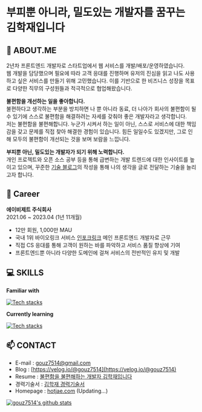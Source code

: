 # 부피뿐 아니라, 밀도있는 개발자를 꿈꾸는 김학재입니다

## 💬 ABOUT.ME
2년차 프론트엔드 개발자로 스타트업에서 웹 서비스를 개발/배포/운영하였습니다.<br />
웹 개발을 담당했으며 필요에 따라 고객 응대를 진행하며 유저의 진심을 읽고 나도 사용하고 싶은 서비스를 만들기
위해 고민했습니다. 이를 기반으로 한 비즈니스 성장을 목표로 다양한 직무의 구성원들과 적극적으로 협업해왔습니다.

**불편함을 개선하는 일을 좋아합니다.**<br />
불편하다고 생각하는 부분을 방치하면 나 뿐 아니라 동료, 더 나아가 회사의 불편함이 될 수 있기에 스스로 불편함을
해결하려는 자세를 갖춰야 좋은 개발자라고 생각합니다.<br />
저는 불편함을 불편해합니다. 누군가 시켜서 하는 일이 아닌, 스스로 서비스에 대한 책임감을 갖고 문제를 직접 찾아 해결한
경험이 있습니다. 힘든 일일수도 있겠지만, 그로 인해 모두의 불편함이 개선되는 것을 보며 보람을 느낍니다.

**부피뿐 아닌, 밀도있는 개발자가 되기 위해 노력합니다.**<br />
개인 프로젝트와 오픈 소스 공부 등을 통해 급변하는 개발 트렌드에 대한 인사이트를 높이고 있으며, 꾸준한 [기술 블로그]((https://velog.io/@gouz7514))의 작성을 통해 나의 생각을 글로 전달하는 기술을 늘리고자 합니다. 


## 💾 Career
**에이비제트 주식회사**<br />
2021.06 ~ 2023.04 (1년 11개월)
- 12만 회원, 1,000만 MAU
- 국내 1위 바이오링크 서비스 [인포크링크](https://link.inpock.co.kr) 메인 프론트엔드 개발자로 근무
- 직접 CS 응대를 통해 고객이 원하는 바를 파악하고 서비스 품질 향상에 기여
- 프론트엔드뿐 아니라 다양한 도메인에 걸쳐 서비스의 전반적인 유지 및 개발


## 💻 SKILLS
**Familiar with**

[![Tech stacks](https://skillicons.dev/icons?i=js,ts,react,nextjs,vue,nuxtjs,webpack,aws)](https://skillicons.dev)

**Currently learning**

[![Tech stacks](https://skillicons.dev/icons?i=react,nextjs,firebase)](https://skillicons.dev)


## 📫 CONTACT
* E-mail : [gouz7514@gmail.com](gouz7514@gmail.com)
* Blog : [https://velog.io/@gouz7514](https://velog.io/@gouz7514)
* Resume : [불편함을 불편해하는 개발자 김학재입니다](https://drive.google.com/file/d/1GZzkF9ad2DBQwQdn50VBbeOHR19E2KAx/view?usp=sharing)
* 경력기술서 : [김학재 경력기술서](https://drive.google.com/file/d/1HmfsU7fkkfrJHLwgKJ3N2jv2cOzlNv7P/view?usp=sharing)
* Homepage : [hotjae.com](https://hotjae.com) (Updating...)


[![gouz7514's github stats](https://github-readme-stats-gouz7514.vercel.app/api?username=gouz7514)](https://github.com/anuraghazra/github-readme-stats)

<!--
**gouz7514/gouz7514** is a ✨ _special_ ✨ repository because its `README.md` (this file) appears on your GitHub profile.

Here are some ideas to get you started:

- 🔭 I’m currently working on ...
- 🌱 I’m currently learning ...
- 👯 I’m looking to collaborate on ...
- 🤔 I’m looking for help with ...
- 💬 Ask me about ...
- 📫 How to reach me: ...
- 😄 Pronouns: ...
- ⚡ Fun fact: ...
-->
